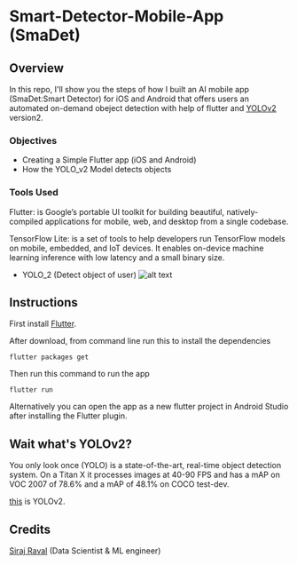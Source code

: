 # Smart-Detector-Mobile-App (SmaDet)

## Overview

In this repo, I'll show you the steps of how I built an AI mobile app (SmaDet:Smart Detector) for iOS and Android that offers users an automated on-demand obeject detection with help of flutter and
 [YOLOv2](https://pjreddie.com/darknet/yolov2/) version2.


###  Objectives

- Creating a Simple Flutter app (iOS and Android)
- How the YOLO_v2 Model detects objects

### Tools Used



Flutter: is Google’s portable UI toolkit for building beautiful, natively-compiled applications for mobile, web, and desktop from a single codebase. 


TensorFlow Lite: is a set of tools to help developers run TensorFlow models on mobile, embedded, and IoT devices. It enables on-device machine learning inference with low latency and a small binary size.


- YOLO_2 (Detect object of user)
![alt text](https://www.danioved.com/portfolio/posenet/images/posenet-multipose.gif)


## Instructions

First install [Flutter](https://flutter.dev/docs/get-started/install). 

After download, from command line run this to install the dependencies
```
flutter packages get
```
Then run this command to run the app

```
flutter run
```
Alternatively you can open the app as a new flutter project in Android Studio after installing the Flutter plugin. 

## Wait what's YOLOv2?
You only look once (YOLO) is a state-of-the-art, real-time object detection system. On a Titan X it processes images at 40-90 FPS and has a mAP on VOC 2007 of 78.6% and a mAP of 48.1% on COCO test-dev.

[this](https://pjreddie.com/darknet/yolov2/) is YOLOv2.

## Credits
 [Siraj Raval](https://github.com/llSourcell)  (Data Scientist & ML engineer) 
